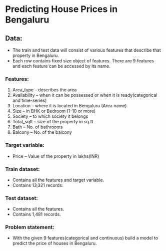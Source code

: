 
# Predicting House Prices in Bengaluru

## Data:

* The train and test data will consist of various features that describe that property in Bengaluru.
* Each row contains fixed size object of features. There are 9 features and each feature can be accessed by its name.

### Features:

1. Area_type – describes the area
2. Availability – when it can be possessed or when it is ready(categorical and time-series)
3. Location – where it is located in Bengaluru (Area name)
4. Size – in BHK or Bedroom (1-10 or more)
5. Society – to which society it belongs
6. Total_sqft – size of the property in sq.ft
7. Bath – No. of bathrooms
8. Balcony – No. of the balcony

### Target variable:

* Price – Value of the property in lakhs(INR)

### Train dataset:

* Contains all the features and target variable.
* Contains 13,321 records.

### Test dataset:

* Contains all the features.
* Contains 1,481 records.

### Problem statement:
* With the given 9 features(categorical and continuous) build a model to predict the price of houses in Bengaluru.
